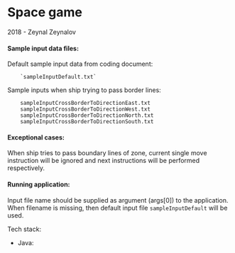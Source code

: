 # Space game

2018 - Zeynal Zeynalov

#### Sample input data files:
	
Default sample input data from coding document:

		`sampleInputDefault.txt`

Sample inputs when ship trying to pass border lines:

		sampleInputCrossBorderToDirectionEast.txt
		sampleInputCrossBorderToDirectionWest.txt
		sampleInputCrossBorderToDirectionNorth.txt
		sampleInputCrossBorderToDirectionSouth.txt

#### Exceptional cases:
When ship tries to pass boundary lines of zone, current single move instruction will be ignored and next instructions will be performed respectively.

#### Running application:
Input file name should be supplied as argument (args[0]) to the application. When filename is missing, then default input file `sampleInputDefault` will be used.

Tech stack:
- Java:
